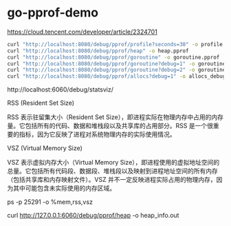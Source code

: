 # go-pprof-demo

https://cloud.tencent.com/developer/article/2324701

```sh
curl "http://localhost:8080/debug/pprof/profile?seconds=30" -o profile.pprof
curl "http://localhost:8080/debug/pprof/heap" -o heap.pprof
curl "http://localhost:8080/debug/pprof/goroutine" -o goroutine.pprof
curl "http://localhost:8080/debug/pprof/goroutine?debug=1" -o goroutine_debug1.txt
curl "http://localhost:8080/debug/pprof/goroutine?debug=2" -o goroutine_debug2.txt
curl "http://localhost:8080/debug/pprof/allocs?debug=1" -o allocs_debug1.txt
```

http://localhost:6060/debug/statsviz/

RSS (Resident Set Size)

RSS 表示驻留集大小（Resident Set Size），即进程实际在物理内存中占用的内存量。它包括所有的代码、数据和堆栈段以及共享库的占用部分。RSS 是一个很重要的指标，因为它反映了进程对系统物理内存的实际使用情况。

VSZ (Virtual Memory Size)

VSZ 表示虚拟内存大小（Virtual Memory Size），即进程使用的虚拟地址空间的总量。它包括所有代码段、数据段、堆栈段以及映射到进程地址空间的所有内存（包括共享库和内存映射文件）。VSZ 并不一定反映进程实际占用的物理内存，因为其中可能包含未实际使用的内存区域。

ps -p 25291 -o %mem,rss,vsz

curl http://127.0.0.1:6060/debug/pprof/heap -o heap_info.out